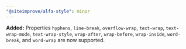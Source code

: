 ```yaml
---
"@siteimprove/alfa-style": minor
---
```


**Added:** Properties `hyphens`, `line-break`, `overflow-wrap`, `text-wrap`, `text-wrap-mode`, `text-wrap-style`, `wrap-after`, `wrap-before`, `wrap-inside`, `word-break`, and `word-wrap` are now supported.
